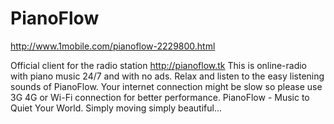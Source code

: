 PianoFlow
=========

http://www.1mobile.com/pianoflow-2229800.html

Official client for the radio station http://pianoflow.tk
This is online-radio with piano music 24/7 and with no ads. Relax and listen to the easy listening sounds of PianoFlow.
Your internet connection might be slow so please use 3G 4G or Wi-Fi connection for better performance.
PianoFlow - Music to Quiet Your World. Simply moving simply beautiful...

